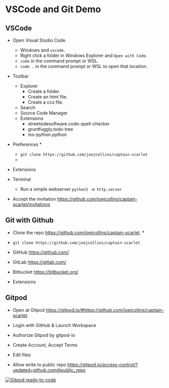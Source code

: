 
# VSCode and Git Demo

## VSCode

* Open Visual Studio Code.
    * Windows and `vscode`.
    * Right click a folder in Windows Explorer and `Open with Code`.
    * `code` in the command prompt or WSL.
    * `code .` in the command prompt or WSL to open that location.
* Toolbar
    * Explorer
        * Create a folder.
        * Create an html file.
        * Create a ccs file.
    * Search
    * Source Code Manager
    * Extensions
        * streetsidesoftware.code-spell-checker
        * gruntfuggly.todo-tree
        * ms-python.python
* Preferences
    * 
    * `git clone https://github.com/joejcollins/captain-scarlet`
    * 
* Extensions

* Terminal
    * Run a simple webserver `python3 -m http.server`


* Accept the invitation <https://github.com/joejcollins/captain-scarlet/invitations>

## Git with Github

* Clone the repo <https://github.com/joejcollins/captain-scarlet>.
    *
* `git clone https://github.com/joejcollins/captain-scarlet`
* GitHub <https://github.com/>
* GitLab <https://gitlab.com/>
* Bitbucket <https://bitbucket.org/>

* Extensions


## Gitpod 

* Open at Gitpod <https://gitpod.io/#https://github.com/joejcollins/captain-scarlet>.
* Login with GitHub & Launch Workspace
* Authorize Gitpod by gitpod-io
* Create Account, Accept Terms

* Edit files

* Allow write to public repo https://gitpod.io/access-control/?updated=github.com@public_repo


[![Gitpod ready-to-code](https://img.shields.io/badge/Gitpod-ready--to--code-blue?logo=gitpod)](https://gitpod.io/#https://github.com/joejcollins/captain-scarlet)
